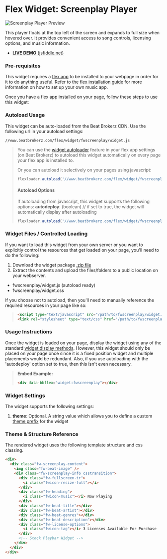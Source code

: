 Flex Widget: Screenplay Player
=============

![Screenplay Player Preview](http://www.beatbrokerz.com/flex/widget/fwscreenplay/preview.png)

This player floats at the top left of the screen and expands to full size when hovered over. It provides convenient access to song controls, licensing options, and music information.

* [**LIVE DEMO** (jsfiddle.net)](http://jsfiddle.net/beatbrokerz/U59nF/)

### Pre-requisites

This widget requires a [flex app](http://www.beatbrokerz.com/flex) to be installed to your webpage in order for it to do anything useful. Refer to the [flex installation guide](http://www.beatbrokerz.com/flex/start) for more information on how to set up your own music app.

Once you have a flex app installed on your page, follow these steps to use this widget:

### Autoload Usage

This widget can be auto-loaded from the Beat Brokerz CDN. Use the following url in your autoload settings:

```
//www.beatbrokerz.com/flex/widget/fwscreenplay/widget.js
```

> You can use the [widget autoloader](http://www.beatbrokerz.com/flex/start/settings#autoloader) feature in your flex app settings (on Beat Brokerz) to autoload this widget automatically on every page your flex app is installed to.
>
> Or you can autoload it selectively on your pages using javascript:
> ```javascript
> flexloader.autoload('//www.beatbrokerz.com/flex/widget/fwscreenplay/widget.js');
> ```
> #### Autoload Options
> If autoloading from javascript, this widget supports the following options:
> **autodeploy**: (boolean) // if set to true, the widget will automatically display after autoloading
>
> ```javascript
> flexloader.autoload('//www.beatbrokerz.com/flex/widget/fwscreenplay/widget.js', { autodeploy: true });
> ```


### Widget Files / Controlled Loading

If you want to load this widget from your own server or you want to explicitly control the resources that get loaded on your page, you'll need to do the following:

1. Download the widget package [.zip file](https://github.com/beatbrokerz/flex-fwscreenplay/archive/master.zip)
2. Extract the contents and upload the files/folders to a public location on your webserver.

* fwscreenplay/widget.js (autoload ready)
* fwscreenplay/widget.css

If you choose not to autoload, then you'll need to manually reference the required resources in your page like so:

> ```html
> <script type="text/javascript" src="/path/to/fwscreenplay/widget.js"></script>
> <link rel="stylesheet" type="text/css" href="/path/to/fwscreenplay/widget.css" />
> ```

### Usage Instructions

Once the widget is loaded on your page, display the widget using any of the standard [widget display methods](http://www.beatbrokerz.com/flex/widgets#display-methods). However, this widget should only be placed on your page once since it is a fixed position widget and multiple placements would be redundant. Also, if you use autoloading with the 'autodeploy' option set to true, then this isn't even necessary.

> **Embed Example:** 
> ```html
> <div data-bbflex="widget:fwscreenplay"></div>
> ```

### Widget Settings

The widget supports the following settings:

1. **theme**: Optional. A string value which allows you to define a custom [theme prefix](http://www.beatbrokerz.com/flex/widgets/theming) for the widget

 
### Theme & Structure Reference

The rendered widget uses the following template structure and css classing.

```html
<div>
  <div class="fw-screenplay-content">
    <img class="fw-beat-image" />
    <div class="fw-screenplay-info csstransition">
      <div class="fw-fullscreen-tr">
        <i class="fwicon-resize-full"></i>
      </div>
      <div class="fw-heading">
        <i class="fwicon-music"></i> Now Playing
      </div>
      <div class="fw-beat-title"></div>
      <div class="fw-beat-artist"></div>
      <div class="fw-beat-genres"></div>
      <div class="fw-beat-description"></div>
      <div class="fw-license-options">
        <i class="fwicon-tag"></i> 3 Licenses Available For Purchase
      </div>
      <!-- Stock Playbar Widget -->
    </div>
  </div>
</div>
```
